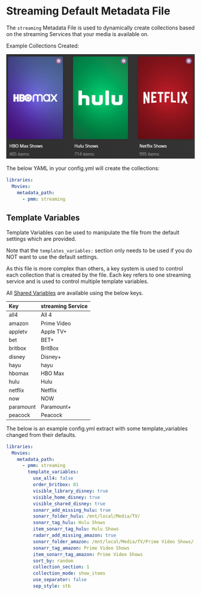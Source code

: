 # Streaming Default Metadata File

The `streaming` Metadata File is used to dynamically create collections based on the streaming Services that your media is available on.

Example Collections Created:

![](../images/streaming.png)

The below YAML in your config.yml will create the collections:
```yaml
libraries:
  Movies:
    metadata_path:
      - pmm: streaming
```


## Template Variables
Template Variables can be used to manipulate the file from the default settings which are provided. 

Note that the `templates_variables:` section only needs to be used if you do NOT want to use the default settings.

As this file is more complex than others, a key system is used to control each collection that is created by the file. Each key refers to one streaming service and is used to control multiple template variables.

All [Shared Variables](../variables) are available using the below keys.

| Key       | streaming Service |
|:----------|:------------------|
| all4      | All 4             |
| amazon    | Prime Video       |
| appletv   | Apple TV+         |
| bet       | BET+              |
| britbox   | BritBox           |
| disney    | Disney+           |
| hayu      | hayu              |
| hbomax    | HBO Max           |
| hulu      | Hulu              |
| netflix   | Netflix           |
| now       | NOW               |
| paramount | Paramount+        |
| peacock   | Peacock           |

The below is an example config.yml extract with some template_variables changed from their defaults.

```yaml
libraries:
  Movies:
    metadata_path:
      - pmm: streaming
        template_variables:
          use_all4: false
          order_britbox: 01
          visible_library_disney: true
          visible_home_disney: true
          visible_shared_disney: true
          sonarr_add_missing_hulu: true
          sonarr_folder_hulu: /mnt/local/Media/TV/
          sonarr_tag_hulu: Hulu Shows
          item_sonarr_tag_hulu: Hulu Shows
          radarr_add_missing_amazon: true
          sonarr_folder_amazon: /mnt/local/Media/TV/Prime Video Shows/
          sonarr_tag_amazon: Prime Video Shows
          item_sonarr_tag_amazon: Prime Video Shows
          sort_by: random
          collection_section: 1
          collection_mode: show_items
          use_separator: false
          sep_style: stb
```